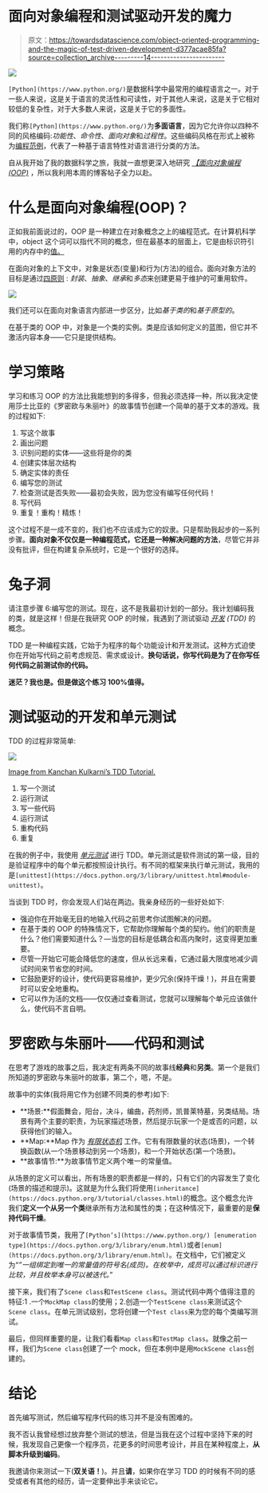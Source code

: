 # 面向对象编程和测试驱动开发的魔力

> 原文：<https://towardsdatascience.com/object-oriented-programming-and-the-magic-of-test-driven-development-d377acae85fa?source=collection_archive---------14----------------------->

![](img/37f480a0174d2b543cb02505664eaa9c.png)

`[Python](https://www.python.org/)`是数据科学中最常用的编程语言之一。对于一些人来说，这是关于语言的灵活性和可读性，对于其他人来说，这是关于它相对较低的复杂性，对于大多数人来说，这是关于它的多面性。

我们称`[Python](https://www.python.org/)`为**多面语言**，因为它允许你以四种不同的风格编码:*功能性*、*命令性*、*面向对象*和*过程性*。这些编码风格在形式上被称为[编程范例](https://en.wikipedia.org/wiki/Programming_paradigm)，代表了一种基于语言特性对语言进行分类的方法。

自从我开始了我的数据科学之旅，我就一直想更深入地研究 [*【面向对象编程(OOP)*](https://en.wikipedia.org/wiki/Object-oriented_programming) ，所以我利用本周的博客帖子全力以赴。

# 什么是面向对象编程(OOP)？

正如我前面说过的，OOP 是一种建立在对象概念之上的编程范式。在计算机科学中，object 这个词可以指代不同的概念，但在最基本的层面上，它是由标识符引用的内存中的[值。](https://en.wikipedia.org/wiki/Object_(computer_science))

在面向对象的上下文中，对象是状态(变量)和行为(方法)的组合。面向对象方法的目标是通过[四原则](https://www.freecodecamp.org/news/object-oriented-programming-concepts-21bb035f7260/) : *封装*、*抽象*、*继承*和*多态*来创建更易于维护的可重用软件。

![](img/d00e45fab4c2da1dcaa265df8f2c92c7.png)

我们还可以在面向对象语言内部进一步区分，比如*基于类的*和*基于原型的*。

在基于类的 OOP 中，对象是一个类的实例。类是应该如何定义的蓝图，但它并不激活内容本身——它只是提供结构。

# 学习策略

学习和练习 OOP 的方法比我能想到的多得多，但我必须选择一种，所以我决定使用莎士比亚的《罗密欧与朱丽叶》的故事情节创建一个简单的基于文本的游戏。我的过程如下:

1.  写这个故事
2.  画出问题
3.  识别问题的实体——这些将是你的类
4.  创建实体层次结构
5.  确定实体的责任
6.  编写您的测试
7.  检查测试是否失败——最初会失败，因为您没有编写任何代码！
8.  写代码
9.  重复！重构！精炼！

这个过程不是一成不变的，我们也不应该成为它的奴隶。只是帮助我起步的一系列步骤。**面向对象不仅仅是一种编程范式，它还是一种解决问题的方法**，尽管它并非没有批评，但在构建复杂系统时，它是一个很好的选择。

# 兔子洞

请注意步骤 6:编写您的测试。现在，这不是我最初计划的一部分。我计划编码我的类，就是这样！但是在我研究 OOP 的时候，我遇到了测试驱动 [*开发*](https://www.guru99.com/test-driven-development.html) *(TDD)* 的概念。

TDD 是一种编程实践，它始于为程序的每个功能设计和开发测试。这种方式迫使你在开始写代码之前考虑规范、需求或设计。**换句话说，你写代码是为了在你写任何代码之前测试你的代码。**

**迷茫？我也是。但是做这个练习 100%值得。**

# 测试驱动的开发和单元测试

TDD 的过程非常简单:

![](img/39dd049ea45f147d7927f77727844694.png)

[Image from Kanchan Kulkarni’s TDD Tutorial.](https://www.guru99.com/test-driven-development.html)

1.  写一个测试
2.  运行测试
3.  写一些代码
4.  运行测试
5.  重构代码
6.  重复

在我的例子中，我使用 [*单元测试*](http://softwaretestingfundamentals.com/unit-testing/) 进行 TDD。单元测试是软件测试的第一级，目的是验证程序中的每个单元都按照设计执行。有不同的框架来执行单元测试，我用的是`[unittest](https://docs.python.org/3/library/unittest.html#module-unittest)`。

当谈到 TDD 时，你会发现人们站在两边。我亲身经历的一些好处如下:

*   强迫你在开始毫无目的地输入代码之前思考你试图解决的问题。
*   在基于类的 OOP 的特殊情况下，它帮助你理解每个类的契约。他们的职责是什么？他们需要知道什么？—当您的目标是低耦合和高内聚时，这变得更加重要。
*   尽管一开始它可能会降低您的速度，但从长远来看，它通过最大限度地减少调试时间来节省您的时间。
*   它鼓励更好的设计，使代码更容易维护，更少冗余(保持干燥！)，并且在需要时可以安全地重构。
*   它可以作为活的文档——仅仅通过查看测试，您就可以理解每个单元应该做什么，使代码不言自明。

# 罗密欧与朱丽叶——代码和测试

在思考了游戏的故事之后，我决定有两条不同的故事线**经典**和**另类**。第一个是我们所知道的罗密欧与朱丽叶的故事，第二个，嗯，不是。

故事中的实体(我将用它作为创建不同类的参考)如下:

*   **场景:**假面舞会，阳台，决斗，编曲，药剂师，凯普莱特墓，另类结局。场景有两个主要的职责，为玩家描述场景，然后提示玩家一个是或否的问题，以获得他们的输入。
*   **Map:**Map 作为 [*有限状态机*](https://en.wikipedia.org/wiki/Deterministic_finite_automaton) 工作。它有有限数量的状态(场景)，一个转换函数(从一个场景移动到另一个场景)，和一个开始状态(第一个场景)。
*   **故事情节:**为故事情节定义两个唯一的常量值。

从场景的定义可以看出，所有场景的职责都是一样的，只有它们的内容发生了变化(场景的描述和提示)。这就是为什么我们将使用`[inheritance](https://docs.python.org/3/tutorial/classes.html)`的概念。这个概念允许我们**定义一个从另一个类**继承所有方法和属性的类；在这种情况下，最重要的是**保持代码干燥**。

对于故事情节类，我用了`[Python’s](https://www.python.org/) [enumeration type](https://docs.python.org/3/library/enum.html)`或者`[enum](https://docs.python.org/3/library/enum.html)`。在文档中，它们被定义为“*”一组绑定到唯一的常量值的符号名(成员)。在枚举中，成员可以通过标识进行比较，并且枚举本身可以被迭代。*”

接下来，我们有了`Scene class`和`TestScene class`。测试代码中两个值得注意的特征:1 .一个`MockMap class`的使用；2.创造一个`TestScene class`来测试这个`Scene class`。在单元测试级别，您将创建一个`Test class`来为您的每个类编写测试。

最后，但同样重要的是，让我们看看`Map class`和`TestMap class`。就像之前一样，我们为`Scene class`创建了一个 mock，但在本例中是用`MockScene class`创建的。

# 结论

首先编写测试，然后编写程序代码的练习并不是没有困难的。

我不否认我曾经想过放弃整个测试的想法，但是当我在这个过程中坚持下来的时候，我发现自己更像一个程序员，花更多的时间思考设计，并且在某种程度上，**从脚本升级到编码**。

我邀请你来测试一下(**双关语！**)。并且**请**，如果你在学习 TDD 的时候有不同的感受或者有其他的经历，请一定要伸出手来谈论它。